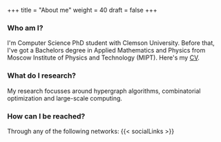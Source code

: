 +++
title = "About me"
weight = 40
draft = false
+++

### Who am I?
I'm Computer Science PhD student with Clemson University. Before that, I've got a Bachelors degree in Applied Mathematics and Physics from Moscow Institute of Physics and Technology (MIPT). Here's my [CV](https://www.dropbox.com/s/njayar01aww562f/Resume%20Tech%20Master.pdf).

### What do I research?
My research focusses around hypergraph algorithms, combinatorial optimization and large-scale computing.

### How can I be reached?
Through any of the following networks:
{{< socialLinks >}}
